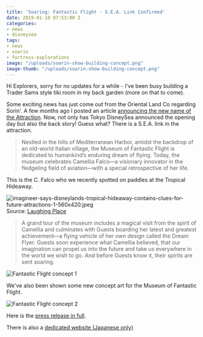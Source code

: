 ```yaml
---
title: 'Soaring: Fantastic Flight - S.E.A. Link Confirmed'
date: 2019-01-18 07:53:00 Z
categories:
- news
- disneysea
tags:
- news
- soarin
- fortress-explorations
image: "/uploads/soarin-show-building-concept.png"
image-thumb: "/uploads/soarin-show-building-concept.png"
---
```


Hi Explorers, sorry for no updates for a while - I've been busy building a Trader Sams style tiki room in my back garden (more on that to come). 

Some exciting news has just come out from the Oriental Land Co regarding Sorin'. A few months ago I posted an article [announcing the new name of the Attraction](new-details-revealed-of-soarin-at-disneysea). Now, not only has Tokyo DisneySea announced the opening day but also the back story! Guess what? There is a S.E.A. link in the attraction.

>Nestled in the hills of Mediterranean Harbor, amidst the backdrop of an old-world Italian village, the Museum of Fantastic Flight is dedicated to
humankind’s enduring dream of flying. Today, the museum celebrates Camellia Falco—a visionary innovator in the fledgeling field of aviation—with a special retrospective of her life. 

This is the C. Falco who we recently spotted on paddles at the Tropical Hideaway.

![imagineer-says-disneylands-tropical-hideaway-contains-clues-for-future-attractions-1-560x420.jpeg](/uploads/imagineer-says-disneylands-tropical-hideaway-contains-clues-for-future-attractions-1-560x420.jpeg)
Source: [Laughing Place](https://www.laughingplace.com/w/blogs/disney-buzz/2018/12/19/imagineer-says-disneylands-tropical-hideaway-contains-clues-for-future-attractions/)

>A grand tour of the museum includes a magical visit from the spirit of Camellia and culminates with Guests boarding her latest and
greatest achievement—a flying vehicle of her own design called the Dream Flyer. Guests soon experience what Camellia believed, that our imagination can propel us into the future and take us everywhere in the world we wish to go. And before Guests know it, their spirits are sent soaring.

![Fantastic Flight concept 1](/uploads/tds-soarin-fantastic-flight-concept-1.png)

We've also been shown some new concept art for the Museum of Fantastic Flight.

![Fantastic Flight concept 2](/uploads/tds-soarin-fantastic-flight-2.png)

Here is the [press release in full](http://www.olc.co.jp/en/news/news_olc/20190118_01e/main/0/link/20190118_01e.pdf).

There is also a [dedicated website (Japanese only)](https://www.tokyodisneyresort.jp/treasure/soaring/)